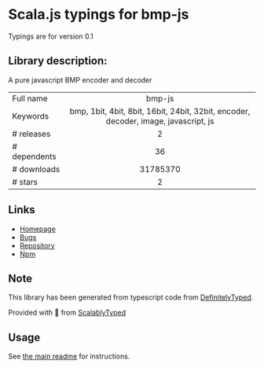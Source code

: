 
# Scala.js typings for bmp-js

Typings are for version 0.1

## Library description:
A pure javascript BMP encoder and decoder

|                    |                 |
| ------------------ | :-------------: |
| Full name          | bmp-js |
| Keywords           | bmp, 1bit, 4bit, 8bit, 16bit, 24bit, 32bit, encoder, decoder, image, javascript, js |
| # releases         | 2 |
| # dependents       | 36 |
| # downloads        | 31785370 |
| # stars            | 2 |

## Links
- [Homepage](https://github.com/shaozilee/bmp-js#readme)
- [Bugs](https://github.com/shaozilee/bmp-js/issues)
- [Repository](https://github.com/shaozilee/bmp-js)
- [Npm](https://www.npmjs.com/package/bmp-js)
    


## Note
This library has been generated from typescript code from [DefinitelyTyped](https://definitelytyped.org).

Provided with :purple_heart: from [ScalablyTyped](https://github.com/oyvindberg/ScalablyTyped)

## Usage
See [the main readme](../../readme.md) for instructions.


